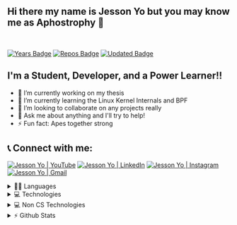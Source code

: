 [youtube]: https://www.youtube.com/channel/UCQb7qBNuyF9tyofwAQn8psg
[instagram]: https://www.instagram.com/jessonyoo/
[linkedin]: https://www.linkedin.com/in/jesson-yo/
[mailto]: mailto:aphostrophy@gmail.com

## Hi there my name is Jesson Yo but you may know me as Aphostrophy 👋
<br/>

[![Years Badge](https://badges.strrl.dev/years/aphostrophy)](https://badges.strrl.dev)
[![Repos Badge](https://badges.strrl.dev/repos/aphostrophy)](https://badges.strrl.dev)
[![Updated Badge](https://badges.strrl.dev/updated/aphostrophy/aphostrophy)](https://badges.strrl.dev)

## I'm a Student, Developer, and a Power Learner!!
- 🔭 I’m currently working on my thesis
- 🌱 I’m currently learning the Linux Kernel Internals and BPF
- 👯 I’m looking to collaborate on any projects really
- 💬 Ask me about anything and I'll try to help!
- ⚡ Fun fact: Apes together strong

## 📞 Connect with me:

[<img alt="Jesson Yo | YouTube" src="https://img.shields.io/badge/-Youtube-FF0000?logo=youtube&logoColor=white" />][youtube]
[<img alt="Jesson Yo | LinkedIn" src="https://img.shields.io/badge/-jessonyo-0A66C2?logo=linkedin&logoColor=white" />][linkedin]
[<img alt="Jesson Yo | Instagram" src="https://img.shields.io/badge/-jessonyoo-E4405F?logo=Instagram&logoColor=white" />][instagram]
[<img alt="Jesson Yo | Gmail" src="https://img.shields.io/badge/-aphostrophy@gmail.com-EA4335?logo=gmail&logoColor=white" />][mailto]


<details>
  <summary>👩‍💻 Languages</summary>

  <img src="https://img.shields.io/badge/-C-A8B9CC?logo=c&logoColor=white&style=for-the-badge">
  <img src="https://img.shields.io/badge/-C++-00599C?logo=c%2b%2b&logoColor=white&style=for-the-badge">
  <img src="https://img.shields.io/badge/-Csharp-00599C?logo=c%20sharp&logoColor=white&style=for-the-badge">
  <img src="https://img.shields.io/badge/-Go-00ADD8?logo=go&logoColor=white&style=for-the-badge">
  <img src="https://img.shields.io/badge/-java-007396?logo=java&logoColor=white&style=for-the-badge">
  <img src="https://img.shields.io/badge/-python-3776AB?logo=python&logoColor=white&style=for-the-badge">
  <img src="https://img.shields.io/badge/-Javascript-F7DF1E?logo=javascript&logoColor=white&style=for-the-badge">
  <img src="https://img.shields.io/badge/-Typescript-3178C6?logo=typescript&logoColor=white&style=for-the-badge">
  <img src="https://img.shields.io/badge/-R-276DC3?logo=R&logoColor=white&style=for-the-badge">
  <img src="https://img.shields.io/badge/-php-777BB4?logo=php&logoColor=white&style=for-the-badge">
</details>

<details>
  <summary>💻 Technologies</summary>
  <img src="https://img.shields.io/badge/-HTML-E34F26?logo=html5&logoColor=white&style=for-the-badge">
  <img src="https://img.shields.io/badge/-CSS-1572B6?logo=css3&logoColor=white&style=for-the-badge">
  <img src="https://img.shields.io/badge/-Bootstrap-7952B3?logo=bootstrap&logoColor=white&style=for-the-badge">
  <img src="https://img.shields.io/badge/-SASS-CC6699?logo=sass&logoColor=white&style=for-the-badge">
  <img src="https://img.shields.io/badge/-Chakra%20UI-319795?logo=chakra%20UI&logoColor=white&style=for-the-badge">
  <img src="https://img.shields.io/badge/-React.Js-61DAFB?logo=react&logoColor=white&style=for-the-badge">
  <img src="https://img.shields.io/badge/-React%20Native-61DAFB?logo=react&logoColor=white&style=for-the-badge">
  <img src="https://img.shields.io/badge/-Node%20Js-339933?logo=node.js&logoColor=white&style=for-the-badge">
  <img src="https://img.shields.io/badge/-Mongo%20DB-47A248?logo=mongodb&logoColor=white&style=for-the-badge">
  <img src="https://img.shields.io/badge/-Express.JS-000000?logo=express&logoColor=white&style=for-the-badge">
  <img src="https://img.shields.io/badge/-sql-4479A1?logo=mysql&logoColor=white&style=for-the-badge">
  <img src="https://img.shields.io/badge/-GitFlow-F05032?logo=git&logoColor=white&style=for-the-badge">
  <img src="https://img.shields.io/badge/-LibGDX-000000?logo=java&logoColor=white&style=for-the-badge">
  <img src="https://img.shields.io/badge/-Flask-000000?logo=flask&logoColor=white&style=for-the-badge">
  <img src="https://img.shields.io/badge/-Docker-2496ED?logo=Docker&logoColor=white&style=for-the-badge">
  <img src="https://img.shields.io/badge/-Kali Linux-557C94?logo=kali%20linux&logoColor=white&style=for-the-badge">
  <img src="https://img.shields.io/badge/-Vercel-000000?logo=Vercel&logoColor=white&style=for-the-badge">
  <img src="https://img.shields.io/badge/-Qt-41CD52?logo=Qt&logoColor=white&style=for-the-badge">
  <img src="https://img.shields.io/badge/-Next.Js-000000?logo=Next.js&logoColor=white&style=for-the-badge">
  <img src="https://img.shields.io/badge/-Gatsby.Js-000000?logo=Gatsby&logoColor=white&style=for-the-badge">
  <img src="https://img.shields.io/badge/-Google%20Cloud%20Platform-4285F4?logo=Google%20Cloud&logoColor=white&style=for-the-badge">
</details>

<details>
  <summary>💻 Non CS Technologies</summary>

  <img src="https://img.shields.io/badge/-Adobe Photoshop-31A8FF?logo=Adobe%20Photoshop&logoColor=white&style=for-the-badge">
  <img src="https://img.shields.io/badge/-Excel-217346?logo=Microsoft%20Excel&logoColor=white&style=for-the-badge">
</details>

<details>
  <summary>⚡ Github Stats</summary>

  [![Top Langs](https://github-readme-stats.vercel.app/api/top-langs/?username=aphostrophy&layout=compact)](https://github.com/anuraghazra/github-readme-stats)
  [![Anurag's GitHub stats](https://github-readme-stats.vercel.app/api?username=aphostrophy&count_private=true&show_icons=true)](https://github.com/anuraghazra/github-readme-stats)

</details>
